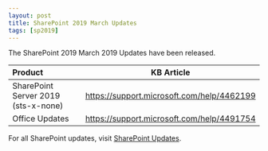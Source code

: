 ```yaml
---
layout: post
title: SharePoint 2019 March Updates
tags: [sp2019]
---
```


The SharePoint 2019 March 2019 Updates have been released.

|Product | KB Article |
|:--- |--- |
|SharePoint Server 2019 (sts-x-none) | <https://support.microsoft.com/help/4462199> |
|Office Updates | <https://support.microsoft.com/help/4491754> |

For all SharePoint updates, visit [SharePoint Updates](https://sharepointupdates.com).